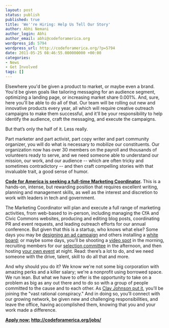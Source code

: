 ```yaml
---
layout: post
status: publish
published: true
title: 'We''re Hiring: Help Us Tell Our Story'
author: Abhi Nemani
author_login: Abhi
author_email: abhi@codeforamerica.org
wordpress_id: 5794
wordpress_url: http://codeforamerica.org/?p=5794
date: 2011-05-25 08:46:55.000000000 +00:00
categories:
- News
- Get Involved
tags: []
---
```

Elsewhere you'd be given a product to market, or maybe even a brand. You'd be given goals like tailoring messaging for an audience segment, optimizing a landing page, or increasing market share 0.001%. And, sure, here you'll be able to do all of that. Our team will be rolling out new and innovative products every year, all which will require creative outreach campaigns to make them successful, and it'll be your responsibility to help identify the audience, craft the messaging, and execute the campaigns.

But that’s only the half of it. Less really.

Part marketer and part activist, part copy writer and part community organizer, you will do what is necessary to mobilize our constituents. Our organization now has over 30 members on the payroll and thousands of volunteers ready to serve, and we need someone able to understand our mission, our work, and our audience -- which are often tricky and sometimes contradictory -- and then craft compelling stories with that invaluable trait, a good sense of humor.

<strong><a href="http://codeforamerica.theresumator.com/apply/hOcLwF/Marketing-Coordinator.html">Code for America is seeking a full-time Marketing Coordinator</a>.</strong> This is a hands-on, intense, but rewarding position that requires excellent writing, planning and management skills, as well as the interest and discretion to work with leaders in tech and government.

The Marketing Coordinator will plan and execute a full range of marketing activities, from web-based to in-person, including managing the CfA and Civic Commons websites, producing and editing blog posts, coordinating PR and event requests, and leading outreach efforts for our annual conference. But given that this is a startup, who knows what else? Some days you may be <a href="http://codeforamerica.org/binary-art/">designing an ad campaign</a> and others installing a <a href="http://codeforamerica.org/intern/tim-screwdriver/">white board</a>; or maybe some days, you’ll be shooting a <a href="http://codeforamerica.org/2011/04/14/karla-video/">video spot</a> in the morning, recruiting members for our <a href="http://codeforamerica.org/2011/04/13/2012-fellow-selection-committee/">selection committee</a> in the afternoon, and then hosting <a href="http://codeforamerica.org/2011/03/22/sfspeeddating/">your own event</a> at night. Read: there’s a lot to do, and we need someone with the drive, talent, skill to do all that and more.

And why should you do it? We know we're not some big corporation with amazing perks and a killer salary; we're a nonprofit using borrowed space. We run lean. But what we have to offer is the opportunity to take on a problem as big as any out there and to do so with a group of people committed to the cause and to each other. As <a href="http://codeforamerica.org/2011/02/02/clay-johnson-on-our-conspiracy-you-are-the-new-scribes/">Clay Johnson put it</a>, you’ll be joining the "vast rational conspiracy." And in doing so, you’ll connect with our growing network, be given new and challenging responsibilities, and leave the office, having accomplished them, knowing that you and your work made a difference.

<strong><a href="http://codeforamerica.org/jobs/">Apply now:</a> <a href="http://codeforamerica.org/jobs/">http://codeforamerica.org/jobs/</a></strong>

